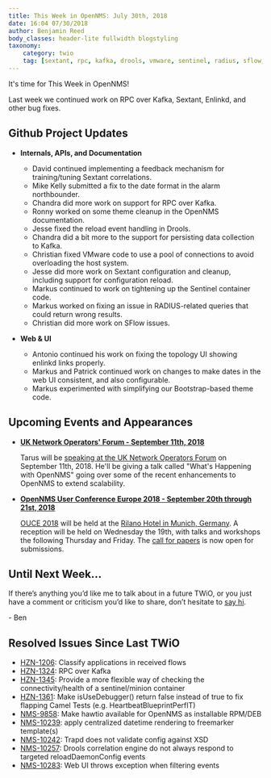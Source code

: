 ```yaml
---
title: This Week in OpenNMS: July 30th, 2018
date: 16:04 07/30/2018
author: Benjamin Reed
body_classes: header-lite fullwidth blogstyling
taxonomy:
    category: twio
    tag: [sextant, rpc, kafka, drools, vmware, sentinel, radius, sflow, topology, enlinkd, bootstrap, uknof, ouce]
---
```


It's time for This Week in OpenNMS!

Last week we continued work on RPC over Kafka, Sextant, Enlinkd, and other bug fixes.

<!-- git log --author=bamboo@opennms.org --invert-grep --all --no-merges --since='2018-07-23 00:00:00' --until='2018-07-30 00:00:00' --format='%Cblue%ai %Cgreen%aN %Creset%s %Cblue(%H)%Cred%d' --author-date-order | sort | less -R -->


## Github Project Updates

* __Internals, APIs, and Documentation__

  * David continued implementing a feedback mechanism for training/tuning Sextant correlations.
  * Mike Kelly submitted a fix to the date format in the alarm northbounder.
  * Chandra did more work on support for RPC over Kafka.
  * Ronny worked on some theme cleanup in the OpenNMS documentation.
  * Jesse fixed the reload event handling in Drools.
  * Chandra did a bit more to the support for persisting data collection to Kafka.
  * Christian fixed VMware code to use a pool of connections to avoid overloading the host system.
  * Jesse did more work on Sextant configuration and cleanup, including support for configuration reload.
  * Markus continued to work on tightening up the Sentinel container code.
  * Markus worked on fixing an issue in RADIUS-related queries that could return wrong results.
  * Christian did more work on SFlow issues.

* __Web & UI__

  * Antonio continued his work on fixing the topology UI showing enlinkd links properly.
  * Markus and Patrick continued work on changes to make dates in the web UI consistent, and also configurable.
  * Markus experimented with simplifying our Bootstrap-based theme code.


## Upcoming Events and Appearances

* **[UK Network Operators' Forum - September 11th, 2018](https://indico.uknof.org.uk/event/43)**

  Tarus will be [speaking at the UK Network Operators Forum](https://indico.uknof.org.uk/event/43/contributions) on September 11th, 2018.
  He'll be giving a talk called "What's Happening with OpenNMS" going over some of the recent enhancements to OpenNMS to extend scalability.


* **[OpenNMS User Conference Europe 2018 - September 20th through 21st, 2018](https://ouce.opennms.eu/)**

  [OUCE 2018](https://ouce.opennms.eu/) will be held at the [Rilano Hotel in Munich, Germany](https://www.rilano-hotel-muenchen.de/).
  A reception will be held on Wednesday the 19th, with talks and workshops the following Thursday and Friday.
  The [call for papers](https://ouce.opennms.eu/cfp/2018/) is now open for submissions.


## Until Next Week…

If there’s anything you’d like me to talk about in a future TWiO, or you just have a comment or criticism you’d like to share, don’t hesitate to [say hi](mailto:twio@opennms.org).

\- Ben

<!--
  https://github.com/OpenNMS/twio-fodder/blob/master/scripts/twio-issues-list.pl
-->

## Resolved Issues Since Last TWiO

* [HZN-1206](https://issues.opennms.org/browse/HZN-1206): Classify applications in received flows
* [HZN-1324](https://issues.opennms.org/browse/HZN-1324): RPC over Kafka
* [HZN-1345](https://issues.opennms.org/browse/HZN-1345): Provide a more flexible way of checking the connectivity/health of a sentinel/minion container
* [HZN-1361](https://issues.opennms.org/browse/HZN-1361): Make isUseDebugger() return false instead of true to fix flapping Camel Tests (e.g. HeartbeatBlueprintPerfIT)
* [NMS-9858](https://issues.opennms.org/browse/NMS-9858): Make hawtio available for OpenNMS as installable RPM/DEB
* [NMS-10239](https://issues.opennms.org/browse/NMS-10239): apply centralized datetime rendering to freemarker template(s)
* [NMS-10242](https://issues.opennms.org/browse/NMS-10242): Trapd does not validate config against XSD
* [NMS-10257](https://issues.opennms.org/browse/NMS-10257): Drools correlation engine do not always respond to targeted reloadDaemonConfig events
* [NMS-10283](https://issues.opennms.org/browse/NMS-10283): Web UI throws exception when filtering events